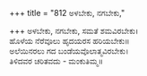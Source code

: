 +++
title = "812 ಅಳಬೇಕು, ನಗಬೇಕು,"

+++
ಅಳಬೇಕು, ನಗಬೇಕು, ಸಮತೆ ಶಮವಿರಬೇಕು।  
ಹೊಳೆಯ ನೆರೆವೂಲು ಹೃದಯರಸ ಹರಿಯಬೇಕು॥  
ಅಲೆಯಿನರಲು ಗದ ಬಂಡೆಯವೊಲಾತ್ಮವಿರಬೇಕು।  
ತಿಳಿದವರ ಚರಿತವದು - ಮಂಕುತಿಮ್ಮ॥  
